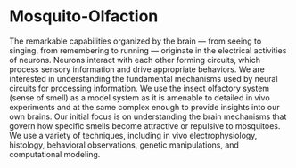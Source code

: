 # Mosquito-Olfaction
The remarkable capabilities organized by the brain — from seeing to singing, from remembering to running — originate in the electrical activities of neurons. Neurons interact with each other forming circuits, which process sensory information and drive appropriate behaviors. We are interested in understanding the fundamental mechanisms used by neural circuits for processing information. We use the insect olfactory system (sense of smell) as a model system as it is amenable to detailed in vivo experiments and at the same complex enough to provide insights into our own brains. Our initial focus is on understanding the brain mechanisms that govern how specific smells become attractive or repulsive to mosquitoes. We use a variety of techniques, including in vivo electrophysiology, histology, behavioral observations, genetic manipulations, and computational modeling.
